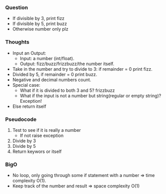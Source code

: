### Question
- If divisible by 3, print fizz
- If divisible by 5, print buzz
- Otherwise number only plz

### Thoughts
- Input an Output:
    - Input: a number (int/float).
    - Output: fizz/buzz/frizzbuzz/the number itself.
- Take in the number and try to divide to 3: if remainder = 0 print fizz.
- Divided by 5, if remainder = 0 print buzz.
- Negative and decimal numbers count.
- Special case: 
    - What if it is divided to both 3 and 5? frizzbuzz
    - What if the input is not a number but string(regular or empty string)? Exception!
- Else return itself

### Pseudocode
1. Test to see if it is really a number
    - If not raise exception
2. Divide by 3
3. Divide by 5
4. Return keywors or itself

### BigO
- No loop, only going through some if statement with a number => time complexity O(1).
- Keep track of the number and result => space complexity O(1)
